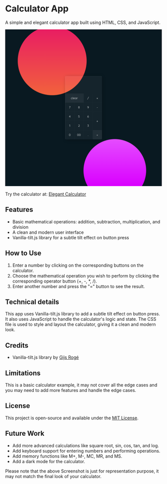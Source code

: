 # Calculator App

A simple and elegant calculator app built using HTML, CSS, and JavaScript.

![Calculator Screenshot](calculator.png)

Try the calculator at: [Elegant Calculator](https://elegant-calculator.web.app)


## Features

- Basic mathematical operations: addition, subtraction, multiplication, and division
- A clean and modern user interface
- Vanilla-tilt.js library for a subtle tilt effect on button press

## How to Use

1. Enter a number by clicking on the corresponding buttons on the calculator.
2. Choose the mathematical operation you wish to perform by clicking the corresponding operator button (+, -, *, /).
3. Enter another number and press the "=" button to see the result.

## Technical details

This app uses Vanilla-tilt.js library to add a subtle tilt effect on button press. It also uses JavaScript to handle the calculator's logic and state. The CSS file is used to style and layout the calculator, giving it a clean and modern look.

## Credits

* Vanilla-tilt.js library by [Gijs Rogé](https://gijsroge.nl/)

## Limitations

This is a basic calculator example, it may not cover all the edge cases and you may need to add more features and handle the edge cases.

## License

This project is open-source and available under the [MIT License](LICENSE).

## Future Work

- Add more advanced calculations like square root, sin, cos, tan, and log.
- Add keyboard support for entering numbers and performing operations.
- Add memory functions like M+, M-, MC, MR, and MS.
- Add a dark mode for the calculator.

Please note that the above Screenshot is just for representation purpose, it may not match the final look of your calculator.
